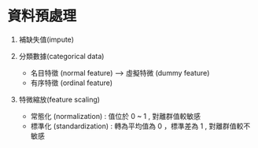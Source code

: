 # 資料預處理
1. 補缺失值(impute)


2. 分類數據(categorical data)
    * 名目特徵 (normal feature) --> 虛擬特微 (dummy feature)
    * 有序特徵 (ordinal feature)

3. 特微縮放(feature scaling)
    * 常態化 (normalization) : 值位於 0 ~ 1 , 對離群值較敏感
    * 標準化 (standardization) : 轉為平均值為 0 ，標準差為 1 , 對離群值較不敏感
